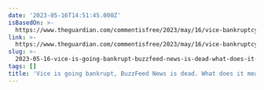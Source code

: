 ```yaml
---
date: '2023-05-16T14:51:45.000Z'
isBasedOn: >-
  https://www.theguardian.com/commentisfree/2023/may/16/vice-bankruptcy-buzzfeed-news-dead-digital-age-revenue?CMP=Share_iOSApp_Other
link: >-
  https://www.theguardian.com/commentisfree/2023/may/16/vice-bankruptcy-buzzfeed-news-dead-digital-age-revenue?CMP=Share_iOSApp_Other
slug: >-
  2023-05-16-vice-is-going-bankrupt-buzzfeed-news-is-dead-what-does-it-mean-or-margare
tags: []
title: 'Vice is going bankrupt, BuzzFeed News is dead. What does it mean? | Margare'
---
```


